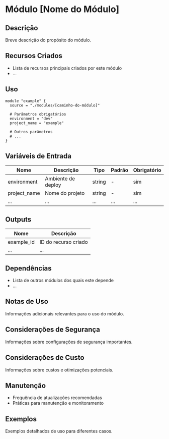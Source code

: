 # Módulo [Nome do Módulo]

## Descrição
Breve descrição do propósito do módulo.

## Recursos Criados
- Lista de recursos principais criados por este módulo
- ...

## Uso
```hcl
module "example" {
  source = "./modules/[caminho-do-módulo]"
  
  # Parâmetros obrigatórios
  environment = "dev"
  project_name = "example"
  
  # Outros parâmetros
  # ...
}
```

## Variáveis de Entrada

| Nome | Descrição | Tipo | Padrão | Obrigatório |
|------|-----------|------|--------|------------|
| environment | Ambiente de deploy | string | - | sim |
| project_name | Nome do projeto | string | - | sim |
| ... | ... | ... | ... | ... |

## Outputs

| Nome | Descrição |
|------|-----------|
| example_id | ID do recurso criado |
| ... | ... |

## Dependências

- Lista de outros módulos dos quais este depende
- ...

## Notas de Uso
Informações adicionais relevantes para o uso do módulo.

## Considerações de Segurança
Informações sobre configurações de segurança importantes.

## Considerações de Custo
Informações sobre custos e otimizações potenciais.

## Manutenção
- Frequência de atualizações recomendadas
- Práticas para manutenção e monitoramento

## Exemplos
Exemplos detalhados de uso para diferentes casos.